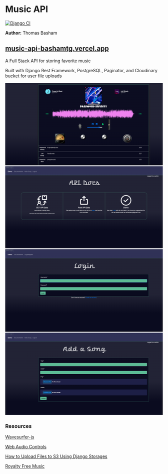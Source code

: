 # Music API

[![Django CI](https://github.com/Thomas-Basham/music-api/actions/workflows/django.yml/badge.svg?branch=main)](https://github.com/Thomas-Basham/music-api/actions/workflows/django.yml)

**Author:** Thomas Basham

## [music-api-bashamtg.vercel.app](https://music-api-bashamtg.vercel.app)

A Full Stack API for storing favorite music

Built with Django Rest Framework, PostgreSQL, Paginator, and Cloudinary bucket for user file uploads

<img src="./static/images/screen-shots/Screenshot1.png">
<img src="./static/images/screen-shots/Screenshot2.png">
<img src="./static/images/screen-shots/Screenshot4.png">
<img src="./static/images/screen-shots/Screenshot3.png">

### Resources

[Wavesurfer-js](https://wavesurfer-js.org/)

[Web Audio Controls](https://g200kg.github.io/webaudio-controls/docs/knobgallery.html)

[How to Upload Files to S3 Using Django Storages](https://www.youtube.com/watch?v=nzLMA9WZqMM&t=152s)

[Royalty Free Music](https://pixabay.com/music)